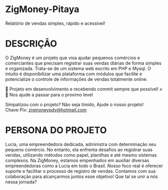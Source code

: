 # ZigMoney-Pitaya
Relatório de vendas simples, rápido e acessível!

# DESCRIÇĀO

<p>
O ZigMoney é um projeto que visa ajudar pequenos comércios e comerciantes que precisam registrar suas vendas diárias de forma simples e organizada. Trata-se de um sistema web escrito em PHP e Mysql. O intuito é disponibilizar uma plataforma com módulos que facilite e potencialize o controle de informações de vendas totalmente online.
</p>

<p>
🚧 Projeto em desenvolvimento e recebendo commit sempre que possível! ✊ <br>
🚀 Nos ajude a passar para o proximo level
</p>

Simpatizou com o projeto? Não seja tímido, Ajude o nosso projeto! <br>
Chave Pix: zigmoneypdv@hotmail.com

# PERSONA DO PROJETO

<p>
Lucia, uma empreendedora dedicada, administra com determinação seu pequeno comércio. No entanto, ela enfrenta desafios ao registrar suas vendas, utilizando métodos como papel, planilhas e até mesmo sistemas complexos. Na ZigMoney, estamos empenhados em auxiliar diversas empreendedoras como a Lucia em todo o Brasil. Nosso foco real é oferecer suporte e facilitar o processo de registro de vendas. Contamos com sua colaboração para alcançarmos juntos esse objetivo! Que tal se unir a nós nessa jornada?
</p>

